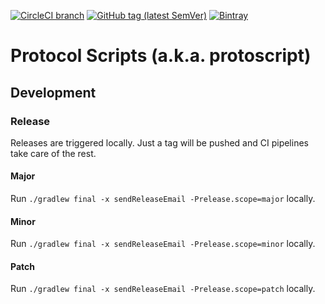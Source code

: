 [![CircleCI branch](https://img.shields.io/circleci/project/github/leftshiftone/protoscript/master.svg?style=flat-square)](https://circleci.com/gh/leftshiftone/protoscript)
[![GitHub tag (latest SemVer)](https://img.shields.io/github/tag/leftshiftone/protoscript.svg?style=flat-square)](https://github.com/leftshiftone/protoscript/tags)
[![Bintray](https://img.shields.io/badge/dynamic/json.svg?label=bintray&query=name&style=flat-square&url=https%3A%2F%2Fapi.bintray.com%2Fpackages%2Fleftshiftone%2Fprotoscript%2Fone.leftshift.protoscript.protoscript-smtp%2Fversions%2F_latest)](https://bintray.com/leftshiftone/protoscript/one.leftshift.protoscript.protoscript-smtp/_latestVersion)

# Protocol Scripts (a.k.a. protoscript)

## Development

### Release
Releases are triggered locally. Just a tag will be pushed and CI pipelines take care of the rest.

#### Major
Run `./gradlew final -x sendReleaseEmail -Prelease.scope=major` locally.

#### Minor
Run `./gradlew final -x sendReleaseEmail -Prelease.scope=minor` locally.

#### Patch
Run `./gradlew final -x sendReleaseEmail -Prelease.scope=patch` locally.
